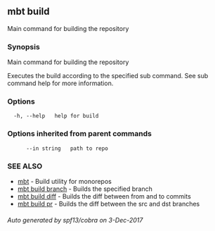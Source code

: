 ## mbt build

Main command for building the repository

### Synopsis


Main command for building the repository 

Executes the build according to the specified sub command. 
See sub command help for more information.


### Options

```
  -h, --help   help for build
```

### Options inherited from parent commands

```
      --in string   path to repo
```

### SEE ALSO
* [mbt](mbt.md)	 - Build utility for monorepos
* [mbt build branch](mbt_build_branch.md)	 - Builds the specified branch
* [mbt build diff](mbt_build_diff.md)	 - Builds the diff between from and to commits
* [mbt build pr](mbt_build_pr.md)	 - Builds the diff between the src and dst branches

###### Auto generated by spf13/cobra on 3-Dec-2017
